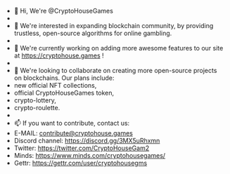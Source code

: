 - 👋 Hi, We're @CryptoHouseGames
- 
- 👀 We're interested in expanding blockchain community, by providing trustless, open-source algorithms for online gambling.
- 
- 🌱 We're currently working on adding more awesome features to our site at https://cryptohouse.games !
- 
- 💞️ We're looking to collaborate on creating more open-source projects on blockchains. Our plans include:
-  new official NFT collections,
-  official CryptoHouseGames token,
-  crypto-lottery,
-  crypto-roulette.
-  
- 📫 If you want to contribute, contact us:
- E-MAIL: contribute@cryptohouse.games
- Discord channel: https://discord.gg/3MX5uRhxmn
- Twitter: https://twitter.com/CryptoHouseGam2
- Minds: https://www.minds.com/cryptohousegames/
- Gettr: https://gettr.com/user/cryptohousegms

<!---
CryptoHouseGames/CryptoHouseGames is a ✨ special ✨ repository because its `README.md` (this file) appears on your GitHub profile.
You can click the Preview link to take a look at your changes.
--->
